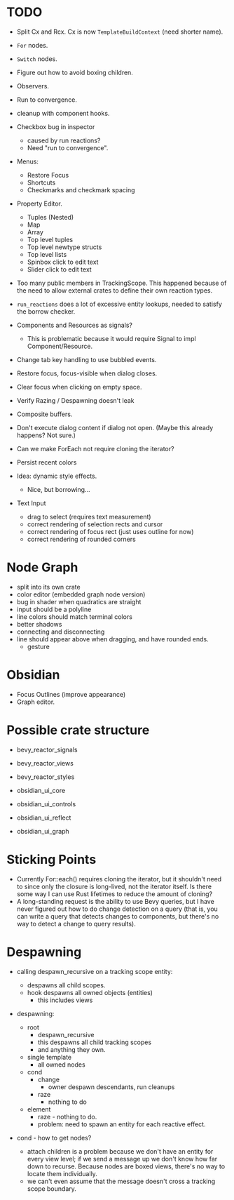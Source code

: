 # TODO

- Split Cx and Rcx. Cx is now `TemplateBuildContext` (need shorter name).
- `For` nodes.
- `Switch` nodes.
- Figure out how to avoid boxing children.
- Observers.

- Run to convergence.
- cleanup with component hooks.
- Checkbox bug in inspector
  - caused by run reactions?
  - Need "run to convergence".
- Menus:
  - Restore Focus
  - Shortcuts
  - Checkmarks and checkmark spacing
- Property Editor.
  - Tuples (Nested)
  - Map
  - Array
  - Top level tuples
  - Top level newtype structs
  - Top level lists
  - Spinbox click to edit text
  - Slider click to edit text
- Too many public members in TrackingScope. This happened because of the need to
  allow external crates to define their own reaction types.
- `run_reactions` does a lot of excessive entity lookups, needed to satisfy the borrow checker.
- Components and Resources as signals?
  - This is problematic because it would require Signal<T> to impl Component/Resource.
- Change tab key handling to use bubbled events.
- Restore focus, focus-visible when dialog closes.
- Clear focus when clicking on empty space.
- Verify Razing / Despawning doesn't leak
- Composite buffers.
- Don't execute dialog content if dialog not open. (Maybe this already happens? Not sure.)
- Can we make ForEach not require cloning the iterator?
- Persist recent colors
- Idea: dynamic style effects.
  - Nice, but borrowing...
- Text Input
  - drag to select (requires text measurement)
  - correct rendering of selection rects and cursor
  - correct rendering of focus rect (just uses outline for now)
  - correct rendering of rounded corners

# Node Graph

- split into its own crate
- color editor (embedded graph node version)
- bug in shader when quadratics are straight
- input should be a polyline
- line colors should match terminal colors
- better shadows
- connecting and disconnecting
- line should appear above when dragging, and have rounded ends.
  - gesture

# Obsidian

- Focus Outlines (improve appearance)
- Graph editor.

# Possible crate structure

- bevy_reactor_signals
- bevy_reactor_views
- bevy_reactor_styles

- obsidian_ui_core
- obsidian_ui_controls
- obsidian_ui_reflect
- obsidian_ui_graph

# Sticking Points

- Currently For::each() requires cloning the iterator, but it shouldn't need to since only the
  closure is long-lived, not the iterator itself. Is there some way I can use Rust lifetimes to
  reduce the amount of cloning?
- A long-standing request is the ability to use Bevy queries, but I have never figured out how
  to do change detection on a query (that is, you can write a query that detects changes to
  components, but there's no way to detect a change to query results).

# Despawning

- calling despawn_recursive on a tracking scope entity:

  - despawns all child scopes.
  - hook despawns all owned objects (entities)
    - this includes views

- despawning:

  - root
    - despawn_recursive
    - this despawns all child tracking scopes
    - and anything they own.
  - single template
    - all owned nodes
  - cond
    - change
      - owner despawn descendants, run cleanups
    - raze
      - nothing to do
  - element
    - raze - nothing to do.
    - problem: need to spawn an entity for each reactive effect.

- cond - how to get nodes?
  - attach children is a problem because we don't have an entity for every view level;
    if we send a message up we don't know how far down to recurse. Because nodes are boxed
    views, there's no way to locate them individually.
  - we can't even assume that the message doesn't cross a tracking scope boundary.
